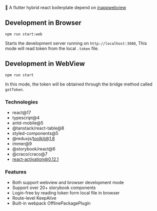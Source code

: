 :rice_ball: A flutter hybrid react boilerplate depend on [inappwebview](https://inappwebview.dev/)

## Development in Browser

```Shell
npm run start:web
```

Starts the development server running on `http://localhost:3080`, This mode will read token from the local `.token` file.


## Development in WebView

```Shell
npm run start
```

In this mode, the token will be obtained through the bridge method called `getToken`.

### Technologies

- react@17
- typescript@4
- antd-mobile@5
- @tanstack/react-table@8
- styled-components@5
- @reduxjs/toolkit@1.8
- immer@9
- @storybook/react@6
- @craco/craco@7
- react-activation@0.12.1

### Features

- Both support webview and browser development mode
- Support over 20+ storybook components
- Login-free by reading token form local file in browser
- Route-level KeepAlive
- Built-in webpack OfflinePackagePlugin
